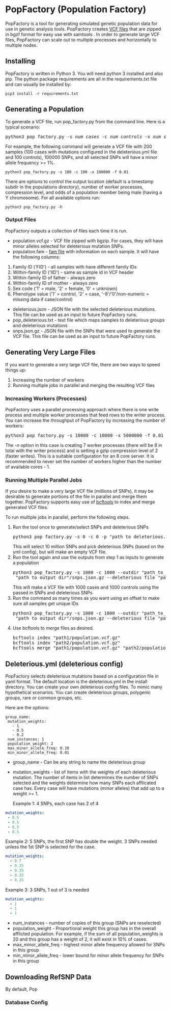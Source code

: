 # PopFactory (Population Factory)

PopFactory is a tool for generating simulated genetic population data for use in genetic analysis tools.  PopFactory
 creates [VCF files](https://samtools.github.io/hts-specs/) that are zipped in bgzf format for easy use with samtools
 .  In order to generate large VCF files, PopFactory can scale out to multiple processes and horizontally to
  multiple nodes. 
 
 ## Installing
 
 PopFactory is written in Python 3. You will need python 3 installed and also pip. The python package requirements are
  all in the requirements.txt file and can usually be installed by: 
 ```
pip3 install -r requirements.txt
```
 
 ## Generating a Population
 
 To generate a VCF file, run pop_factory.py from the command line. Here is a typical scenario:
<pre>
python3 pop_factory.py -s <i>num_cases</i> -c <i>num_controls</i> -x <i>num_snps</i> -f <i>min_minor_allele_freq</i> 
</pre>
For example, the following command will generate a VCF file with 200 samples (100 cases with mutations configured in
 the deleterious.yml file and 100 controls), 100000 SNPs, and all selected SNPs will have a minor allele frequency >= 1%.
```shell script
python3 pop_factory.py -s 100 -c 100 -x 100000 -f 0.01
```
There are options to control the output location (default is a timestamp subdir in the populations directory), number
 of worker processes, compression level, and odds of a population member being male (having a Y chromosome). For all
  available options run:
  ```shell script
python3 pop_factory.py -h
```
### Output Files
PopFactory outputs a collection of files each time it is run.
* population.vcf.gz - VCF file zipped with bgzip. For cases, they will have minor alleles selected for deleterious
 mutation SNPs.
* population.fam - [fam file](https://www.cog-genomics.org/plink/1.9/formats#fam) with information on each sample. It
 will have the following columns:
 1. Family ID ('FID') - all samples with have different family IDs
 2. Within-family ID ('IID') - same as sample id in VCF header
 3. Within-family ID of father - always zero
 4. Within-family ID of mother - always zero
 5. Sex code ('1' = male, '2' = female, '0' = unknown)
 6. Phenotype value ('1' = control, '2' = case, '-9'/'0'/non-numeric = missing data if case/control)
 * deleterious.json - JSON file with the selected deleterious mutations. This file can be used as an input
   to future PopFactory runs.
 * pop_deleterious.txt - text file which maps samples to deleterious groups and deleterious mutations
 * snps.json.gz - JSON file with the SNPs that were used to generate the VCF file. This file can be used as an input
  to future PopFactory runs.
 
 ## Generating Very Large Files
 If you want to generate a very large VCF file, there are two ways to speed things up:
 1. Increasing the number of workers
 2. Running multiple jobs in parallel and merging the resulting VCF files

 ### Increasing Workers (Processes)
 PopFactory uses a parallel processing approach where there is one write process and multiple worker processes that
  feed rows to the writer process. You can increase the throughput of PopFactory by increasing the number of workers:
<pre>
python3 pop_factory.py -s 10000 -c 10000 -x 5000000 -f 0.01 <strong>-n 7 -z 2</strong>
</pre>
 The *-n* option in this case is creating 7 worker processes (there will be 8 in total with the writer process) and
  is setting a gzip compression level of 2 (faster writes). This is a suitable configuration for an 8 core server. It
   is recommended to never set the number of workers higher than the number of available cores - 1.
### Running Multiple Parallel Jobs
If you desire to make a very large VCF file (millions of SNPs), it may be desirable to generate portions of the file
 in parallel and merge them together. PopFactory supports easy use of [bcftools](http://www.htslib.org/doc/bcftools.html) 
 to index and merge generated VCF files.
 
 To run multiple jobs in parallel, perform the following steps.
 <ol><li> Run the tool once to generate/select SNPs and deleterious SNPs
<pre>
python3 pop_factory.py -s 0 -c 0 -p "path_to_deleterious.yml" -f 0.01 -x 10000000 --outdir "path_to_output_dir"
</pre>
This will select 10 million SNPs and pick deleterious SNPs (based on the yml config), but will make an empty VCF file.
</li>
<li>Run the tool again and use the outputs from step 1 as inputs to generate a population
<pre>
python3 pop_factory.py -s 1000 -c 1000 --outdir "path_to_output_dir2" --snps_file
 "path_to_output_dir"/snps.json.gz --deleterious_file "path_to_output_dir"/deleterious.json
</pre>
This will make a VCF file with 1000 cases and 1000 controls using the passed in SNPs and deleterious SNPs
</li>
<li>Run the command as many times as you want using an offset to make sure all samples get unique IDs
<pre>
python3 pop_factory.py -s 1000 -c 1000 --outdir "path_to_output_dir3" --snps_file
 "path_to_output_dir"/snps.json.gz --deleterious_file "path_to_output_dir"/deleterious.json <b>--offset 1000</b>
</pre>
</li>
<li>Use bcftools to merge files as desired.
<pre>
bcftools index "path1/population.vcf.gz"
bcftools index "path2/population.vcf.gz"
bcftools merge "path1/population.vcf.gz" "path2/population.vcf.gz"
</pre>
</li>
</ol>

## Deleterious.yml (deleterious config)

PopFactory selects deleterious mutations based on a configuration file in yaml format. The default location is the
 deleterious.yml in the install directory. You can create your own deleterious config files. To mimic many
  hypothetical scenarios. You can create deleterious groups, polygenic groups, rare or common groups, etc. 
  
  Here are the options:
 
 ```shell script
group_name:
  mutation_weights:
    - 1
    - 0.5
    - 0.2
  num_instances: 1
  population_weight: 2
  max_minor_allele_freq: 0.10
  min_minor_allele_freq: 0.01
```
* group_name - Can be any string to name the deleterious group
* mutation_weights - list of items with the weights of each deleterious mutation. The number of items in list
 determines the number of SNPs selected and the weights determine how many SNPs each afflicated case has. Every case
  will have mutations (minor alleles) that add up to a weight >= 1. 
  
  Example 1: 4 SNPs, each case has 2 of 4
 ```yaml
mutation_weights:
  - 0.5
  - 0.5
  - 0.5
  - 0.5
```  
Example 2: 5 SNPs, the first SNP has double the weight. 3 SNPs needed unless the 1st SNP is selected for the case.
```yaml
mutation_weights:
  - 0.7
  - 0.35
  - 0.35
  - 0.35
  - 0.35
```
Example 3: 3 SNPs, 1 out of 3 is needed
```yaml
mutation_weights:
  - 1
  - 1
  - 1
```
* num_instances - number of copies of this group (SNPs are reselected)
* population_weight - Proportional weight this group has in the overall afflicted population. For example, if the sum
 of all population_weights is 20 and this group has a weight of 2, it will exist in 10% of cases.
* max_minor_allele_freq - highest minor allele frequency allowed for SNPs in this group
* min_minor_allele_freq - lower bound for minor allele frequency for SNPs in this group
## Downloading RefSNP Data

By default, Pop
### Database Config
 
 

